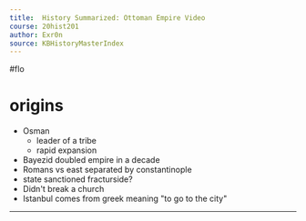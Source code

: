 ```yaml
---
title:  History Summarized: Ottoman Empire Video
course: 20hist201
author: Exr0n
source: KBHistoryMasterIndex
---
```

#flo 

# origins
- Osman 
	- leader of a tribe
	- rapid expansion
- Bayezid doubled empire in a decade
- Romans vs east separated by constantinople
- state sanctioned fracturside?
- Didn't break a church
- Istanbul comes from greek meaning "to go to the city"

---

